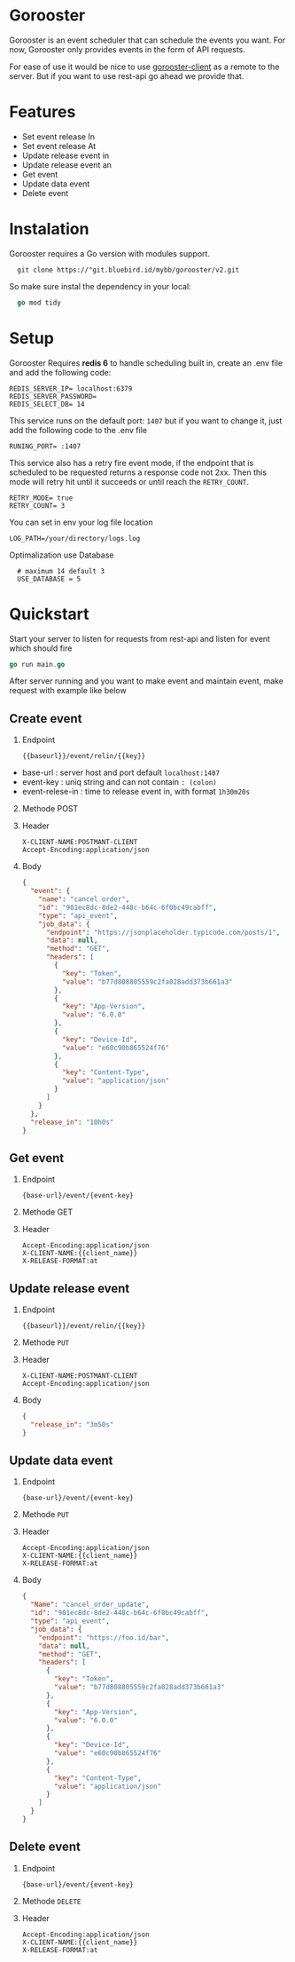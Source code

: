 # Gorooster

Gorooster is an event scheduler that can schedule the events you want.
For now, Gorooster only provides events in the form of API requests.

For ease of use it would be nice to use [gorooster-client](https://"git.bluebird.id/mybb/gorooster/v2.git) as a remote to the server. But if you want to use rest-api go ahead we provide that.

# Features

- Set event release In
- Set event release At
- Update release event in
- Update release event an
- Get event
- Update data event
- Delete event

# Instalation

Gorooster requires a Go version with modules support.

```
  git clone https://"git.bluebird.id/mybb/gorooster/v2.git
```

So make sure instal the dependency in your local:

```go
  go mod tidy
```

# Setup

Gorooster Requires **redis 6** to handle scheduling built in, create an .env file and add the following code:

```env
REDIS_SERVER_IP= localhost:6379
REDIS_SERVER_PASSWORD=
REDIS_SELECT_DB= 14
```

This service runs on the default port: `1407` but if you want to change it, just add the following code to the .env file

```
RUNING_PORT= :1407
```

This service also has a retry fire event mode, if the endpoint that is scheduled to be requested returns a response code not 2xx. Then this mode will retry hit until it succeeds or until reach the `RETRY_COUNT`.

```env
RETRY_MODE= true
RETRY_COUNT= 3
```

You can set in env your log file location

```.env
LOG_PATH=/your/directory/logs.log
```

Optimalization use Database

```.env
  # maximum 14 default 3
  USE_DATABASE = 5
```

# Quickstart

Start your server to listen for requests from rest-api and listen for event which should fire

```go
go run main.go
```

After server running and you want to make event and maintain event, make request with example like below

## Create event

1. Endpoint
   ```
   {{baseurl}}/event/relin/{{key}}
   ```

- base-url : server host and port default `localhost:1407`
- event-key : uniq string and can not contain `: (colon)`
- event-relese-in : time to release event in, with format `1h30m20s`

2. Methode POST
3. Header

   ```
   X-CLIENT-NAME:POSTMANT-CLIENT
   Accept-Encoding:application/json
   ```

4. Body
   ```json
   {
     "event": {
       "name": "cancel order",
       "id": "901ec8dc-8de2-448c-b64c-6f0bc49cabff",
       "type": "api_event",
       "job_data": {
         "endpoint": "https://jsonplaceholder.typicode.com/posts/1",
         "data": null,
         "method": "GET",
         "headers": [
           {
             "key": "Token",
             "value": "b77d808805559c2fa028add373b661a3"
           },
           {
             "key": "App-Version",
             "value": "6.0.0"
           },
           {
             "key": "Device-Id",
             "value": "e60c90b865524f76"
           },
           {
             "key": "Content-Type",
             "value": "application/json"
           }
         ]
       }
     },
     "release_in": "10h0s"
   }
   ```

## Get event

1. Endpoint

   ```
   {base-url}/event/{event-key}
   ```

2. Methode GET
3. Header

   ```
   Accept-Encoding:application/json
   X-CLIENT-NAME:{{client_name}}
   X-RELEASE-FORMAT:at
   ```

## Update release event

1. Endpoint

   ```
   {{baseurl}}/event/relin/{{key}}
   ```

2. Methode `PUT`
3. Header

   ```
   X-CLIENT-NAME:POSTMANT-CLIENT
   Accept-Encoding:application/json
   ```

4. Body
   ```json
   {
     "release_in": "3m50s"
   }
   ```

## Update data event

1. Endpoint

   ```
   {base-url}/event/{event-key}
   ```

2. Methode `PUT`
3. Header

   ```
   Accept-Encoding:application/json
   X-CLIENT-NAME:{{client_name}}
   X-RELEASE-FORMAT:at
   ```

4. Body
   ```json
   {
     "Name": "cancel_order_update",
     "id": "901ec8dc-8de2-448c-b64c-6f0bc49cabff",
     "type": "api_event",
     "job_data": {
       "endpoint": "https://foo.id/bar",
       "data": null,
       "method": "GET",
       "headers": [
         {
           "key": "Token",
           "value": "b77d808805559c2fa028add373b661a3"
         },
         {
           "key": "App-Version",
           "value": "6.0.0"
         },
         {
           "key": "Device-Id",
           "value": "e60c90b865524f76"
         },
         {
           "key": "Content-Type",
           "value": "application/json"
         }
       ]
     }
   }
   ```

## Delete event

1. Endpoint
   ```
   {base-url}/event/{event-key}
   ```
2. Methode `DELETE`
3. Header

   ```
   Accept-Encoding:application/json
   X-CLIENT-NAME:{{client_name}}
   X-RELEASE-FORMAT:at
   ```
